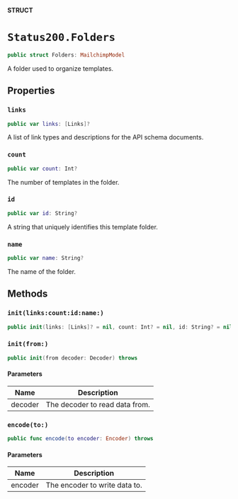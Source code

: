 **STRUCT**

# `Status200.Folders`

```swift
public struct Folders: MailchimpModel
```

A folder used to organize templates.

## Properties
### `links`

```swift
public var links: [Links]?
```

A list of link types and descriptions for the API schema documents.

### `count`

```swift
public var count: Int?
```

The number of templates in the folder.

### `id`

```swift
public var id: String?
```

A string that uniquely identifies this template folder.

### `name`

```swift
public var name: String?
```

The name of the folder.

## Methods
### `init(links:count:id:name:)`

```swift
public init(links: [Links]? = nil, count: Int? = nil, id: String? = nil, name: String? = nil)
```

### `init(from:)`

```swift
public init(from decoder: Decoder) throws
```

#### Parameters

| Name | Description |
| ---- | ----------- |
| decoder | The decoder to read data from. |

### `encode(to:)`

```swift
public func encode(to encoder: Encoder) throws
```

#### Parameters

| Name | Description |
| ---- | ----------- |
| encoder | The encoder to write data to. |